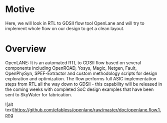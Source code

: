 # Motive
Here, we will look in RTL to GDSII flow tool OpenLane and will try to implement whole flow on our design to get a clean layout. 

# Overview
OpenLANE: It is an automated RTL to GDSII flow based on several components including OpenROAD, Yosys, Magic, Netgen, Fault, OpenPhySyn, SPEF-Extractor and custom methodology scripts for design exploration and optimization. The flow performs full ASIC implementation steps from RTL all the way down to GDSII - this capability will be released in the coming weeks with completed SoC design examples that have been sent to SkyWater for fabrication.



![alt text]https://github.com/efabless/openlane/raw/master/doc/openlane.flow.1.png
